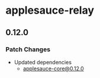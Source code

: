 # applesauce-relay

## 0.12.0

### Patch Changes

- Updated dependencies
  - applesauce-core@0.12.0
